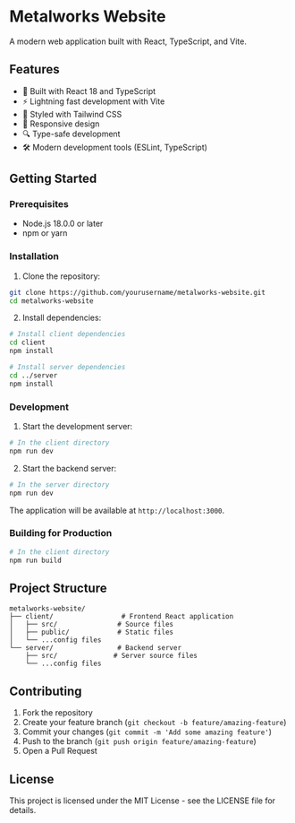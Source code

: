 # Metalworks Website

A modern web application built with React, TypeScript, and Vite.

## Features

- 🚀 Built with React 18 and TypeScript
- ⚡️ Lightning fast development with Vite
- 🎨 Styled with Tailwind CSS
- 📱 Responsive design
- 🔍 Type-safe development
- 🛠 Modern development tools (ESLint, TypeScript)

## Getting Started

### Prerequisites

- Node.js 18.0.0 or later
- npm or yarn

### Installation

1. Clone the repository:
```bash
git clone https://github.com/yourusername/metalworks-website.git
cd metalworks-website
```

2. Install dependencies:
```bash
# Install client dependencies
cd client
npm install

# Install server dependencies
cd ../server
npm install
```

### Development

1. Start the development server:
```bash
# In the client directory
npm run dev
```

2. Start the backend server:
```bash
# In the server directory
npm run dev
```

The application will be available at `http://localhost:3000`.

### Building for Production

```bash
# In the client directory
npm run build
```

## Project Structure

```
metalworks-website/
├── client/                 # Frontend React application
│   ├── src/               # Source files
│   ├── public/            # Static files
│   └── ...config files
└── server/                # Backend server
    ├── src/              # Server source files
    └── ...config files
```

## Contributing

1. Fork the repository
2. Create your feature branch (`git checkout -b feature/amazing-feature`)
3. Commit your changes (`git commit -m 'Add some amazing feature'`)
4. Push to the branch (`git push origin feature/amazing-feature`)
5. Open a Pull Request

## License

This project is licensed under the MIT License - see the LICENSE file for details.
